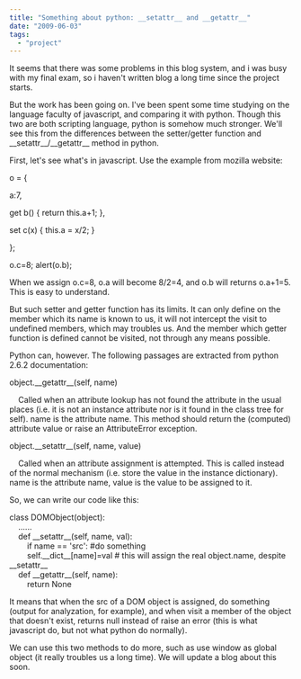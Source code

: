 ```yaml
---
title: "Something about python: __setattr__ and __getattr__"
date: "2009-06-03"
tags: 
  - "project"
---
```


It seems that there was some problems in this blog system, and i was busy with my final exam, so i haven't written blog a long time since the project starts.

  

But the work has been going on. I've been spent some time studying on the language faculty of javascript, and comparing it with python. Though this two are both scripting language, python is somehow much stronger. We'll see this from the differences between the setter/getter function and \_\_setattr\_\_/\_\_getattr\_\_ method in python.

  

First, let's see what's in javascript. Use the example from mozilla website:

  

  
  
  

  

o = {

  

a:7,

  

get b() { return this.a+1; },

  

set c(x) { this.a = x/2; }

  

};

  

o.c=8; alert(o.b);  

  

  

  

When we assign o.c=8, o.a will become 8/2=4, and o.b will returns o.a+1=5. This is easy to understand.

  

But such setter and getter function has its limits. It can only define on the member which its name is known to us, it will not intercept the visit to undefined members, which may troubles us. And the member which getter function is defined cannot be visited, not through any means possible.

  

Python can, however. The following passages are extracted from python 2.6.2 documentation:  
  
object.\_\_getattr\_\_(self, name)  
  
    Called when an attribute lookup has not found the attribute in the usual places (i.e. it is not an instance attribute nor is it found in the class tree for self). name is the attribute name. This method should return the (computed) attribute value or raise an AttributeError exception.  
  
object.\_\_setattr\_\_(self, name, value)  
  
    Called when an attribute assignment is attempted. This is called instead of the normal mechanism (i.e. store the value in the instance dictionary). name is the attribute name, value is the value to be assigned to it.  
  
So, we can write our code like this:  
  
class DOMObject(object):  
    ......  
    def \_\_setattr\_\_(self, name, val):  
        if name == 'src': #do something  
        self.\_\_dict\_\_\[name\]=val # this will assign the real object.name, despite \_\_setattr\_\_  
    def \_\_getattr\_\_(self, name):  
        return None  
  
It means that when the src of a DOM object is assigned, do something (output for analyzation, for example), and when visit a member of the object that doesn't exist, returns null instead of raise an error (this is what javascript do, but not what python do normally).  
  
We can use this two methods to do more, such as use window as global object (it really troubles us a long time). We will update a blog about this soon.
